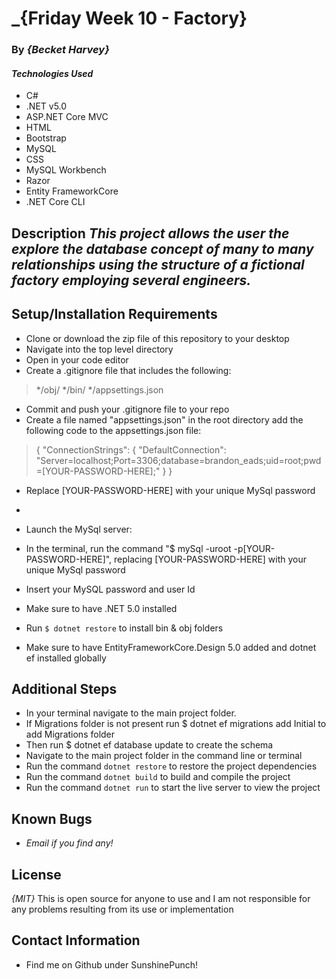 # _{Friday Week 10 - Factory}

### By _{Becket Harvey}_


#### _Technologies Used_
* C#
* .NET v5.0
* ASP.NET Core MVC
* HTML
* Bootstrap
* MySQL
* CSS
* MySQL Workbench
* Razor
* Entity FrameworkCore
* .NET Core CLI

## Description _This project allows the user the explore the database concept of many to many relationships using the structure of a fictional factory employing several engineers._



## Setup/Installation Requirements
 - Clone or download the zip file of this repository to your desktop
 - Navigate into the top level directory
 - Open in your code editor
 - Create a .gitignore file that includes the following:
>
>*/obj/
>*/bin/
>*/appsettings.json

 - Commit and push your .gitignore file to your repo
 - Create a file named "appsettings.json" in the root directory add the following code to the appsettings.json file:
>{
>  "ConnectionStrings": {
>      "DefaultConnection": "Server=localhost;Port=3306;database=brandon_eads;uid=root;pwd=[YOUR-PASSWORD-HERE];"
>  }
>}
 - Replace [YOUR-PASSWORD-HERE] with your unique MySql password
 - 
 - Launch the MySql server:
 - In the terminal, run the command "$ mySql -uroot -p[YOUR-PASSWORD-HERE]", replacing [YOUR-PASSWORD-HERE] with your   unique MySql password

 - Insert your MySQL password and user Id
 - Make sure to have .NET 5.0 installed
 - Run `$ dotnet restore` to install bin & obj folders
 - Make sure to have EntityFrameworkCore.Design 5.0 added and dotnet ef installed globally


## Additional Steps
* In your terminal navigate to the main project folder.
* If Migrations folder is not present run $ dotnet ef migrations add Initial to add Migrations folder
* Then run $ dotnet ef database update to create the schema
* Navigate to the main project folder in the command line or terminal
* Run the command `dotnet restore` to restore the project dependencies
* Run the command `dotnet build` to build and compile the project
* Run the command `dotnet run` to start the live server to view the project


## Known Bugs
* _Email if you find any!_

## License
_{MIT}_ This is open source for anyone to use and I am not responsible for any problems resulting from its use or implementation

## Contact Information
* Find me on Github under SunshinePunch!